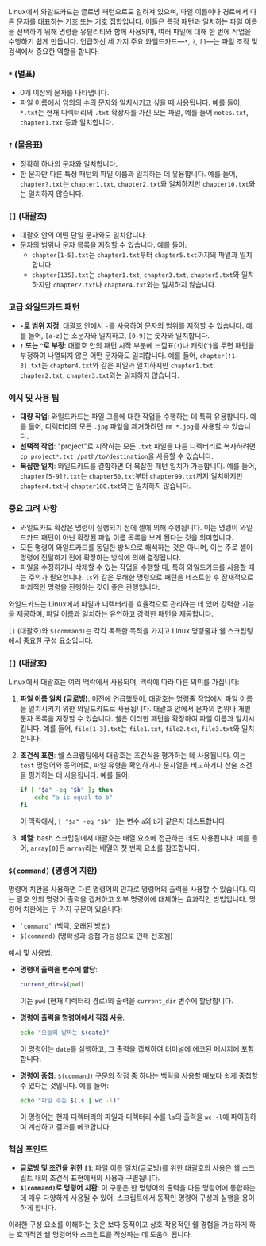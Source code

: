 Linux에서 와일드카드는 글로빙 패턴으로도 알려져 있으며, 파일 이름이나 경로에서 다른 문자를 대표하는 기호 또는 기호 집합입니다. 이들은 특정 패턴과 일치하는 파일 이름을 선택하기 위해 명령줄 유틸리티와 함께 사용되며, 여러 파일에 대해 한 번에 작업을 수행하기 쉽게 만듭니다. 언급하신 세 가지 주요 와일드카드—`*`, `?`, `[]`—는 파일 조작 및 검색에서 중요한 역할을 합니다.

### `*` (별표)

- 0개 이상의 문자를 나타냅니다.
- 파일 이름에서 임의의 수의 문자와 일치시키고 싶을 때 사용됩니다. 예를 들어, `*.txt`는 현재 디렉터리의 `.txt` 확장자를 가진 모든 파일, 예를 들어 `notes.txt`, `chapter1.txt` 등과 일치합니다.

### `?` (물음표)

- 정확히 하나의 문자와 일치합니다.
- 한 문자만 다른 특정 패턴의 파일 이름과 일치하는 데 유용합니다. 예를 들어, `chapter?.txt`는 `chapter1.txt`, `chapter2.txt`와 일치하지만 `chapter10.txt`와는 일치하지 않습니다.

### `[]` (대괄호)

- 대괄호 안의 어떤 단일 문자와도 일치합니다.
- 문자의 범위나 문자 목록을 지정할 수 있습니다. 예를 들어:
  - `chapter[1-5].txt`는 `chapter1.txt`부터 `chapter5.txt`까지의 파일과 일치합니다.
  - `chapter[135].txt`는 `chapter1.txt`, `chapter3.txt`, `chapter5.txt`와 일치하지만 `chapter2.txt`나 `chapter4.txt`와는 일치하지 않습니다.

### 고급 와일드카드 패턴

- **`-`로 범위 지정**: 대괄호 안에서 `-`를 사용하여 문자의 범위를 지정할 수 있습니다. 예를 들어, `[a-z]`는 소문자와 일치하고, `[0-9]`는 숫자와 일치합니다.
- **`!` 또는 `^`로 부정**: 대괄호 안의 패턴 시작 부분에 느낌표(`!`)나 캐럿(`^`)을 두면 패턴을 부정하여 나열되지 않은 어떤 문자와도 일치합니다. 예를 들어, `chapter[!1-3].txt`는 `chapter4.txt`와 같은 파일과 일치하지만 `chapter1.txt`, `chapter2.txt`, `chapter3.txt`와는 일치하지 않습니다.

### 예시 및 사용 팁

- **대량 작업**: 와일드카드는 파일 그룹에 대한 작업을 수행하는 데 특히 유용합니다. 예를 들어, 디렉터리의 모든 `.jpg` 파일을 제거하려면 `rm *.jpg`를 사용할 수 있습니다.
- **선택적 작업**: "project"로 시작하는 모든 `.txt` 파일을 다른 디렉터리로 복사하려면 `cp project*.txt /path/to/destination`을 사용할 수 있습니다.
- **복잡한 일치**: 와일드카드를 결합하면 더 복잡한 패턴 일치가 가능합니다. 예를 들어, `chapter[5-9]?.txt`는 `chapter50.txt`부터 `chapter99.txt`까지 일치하지만 `chapter4.txt`나 `chapter100.txt`와는 일치하지 않습니다.

### 중요 고려 사항

- 와일드카드 확장은 명령이 실행되기 전에 셸에 의해 수행됩니다. 이는 명령이 와일드카드 패턴이 아닌 확장된 파일 이름 목록을 보게 된다는 것을 의미합니다.
- 모든 명령이 와일드카드를 동일한 방식으로 해석하는 것은 아니며, 이는 주로 셸이 명령에 전달하기 전에 확장하는 방식에 의해 결정됩니다.
- 파일을 수정하거나 삭제할 수 있는 작업을 수행할 때, 특히 와일드카드를 사용할 때는 주의가 필요합니다. `ls`와 같은 무해한 명령으로 패턴을 테스트한 후 잠재적으로 파괴적인 명령을 진행하는 것이 좋은 관행입니다.

와일드카드는 Linux에서 파일과 디렉터리를 효율적으로 관리하는 데 있어 강력한 기능을 제공하며, 파일 이름과 일치하는 유연하고 강력한 패턴을 제공합니다.

`[]` (대괄호)와 `$(command)`는 각각 독특한 목적을 가지고 Linux 명령줄과 쉘 스크립팅에서 중요한 구성 요소입니다.

### `[]` (대괄호)

Linux에서 대괄호는 여러 맥락에서 사용되며, 맥락에 따라 다른 의미를 가집니다:

1. **파일 이름 일치 (글로빙)**: 이전에 언급했듯이, 대괄호는 명령줄 작업에서 파일 이름을 일치시키기 위한 와일드카드로 사용됩니다. 대괄호 안에서 문자의 범위나 개별 문자 목록을 지정할 수 있습니다. 쉘은 이러한 패턴을 확장하여 파일 이름과 일치시킵니다. 예를 들어, `file[1-3].txt`는 `file1.txt`, `file2.txt`, `file3.txt`와 일치합니다.

2. **조건식 표현**: 쉘 스크립팅에서 대괄호는 조건식을 평가하는 데 사용됩니다. 이는 `test` 명령어와 동의어로, 파일 유형을 확인하거나 문자열을 비교하거나 산술 조건을 평가하는 데 사용됩니다. 예를 들어:

   ```bash
   if [ "$a" -eq "$b" ]; then
       echo "a is equal to b"
   fi
   ```

   이 맥락에서, `[ "$a" -eq "$b" ]`는 변수 `a`와 `b`가 같은지 테스트합니다.

3. **배열**: bash 스크립팅에서 대괄호는 배열 요소에 접근하는 데도 사용됩니다. 예를 들어, `array[0]`은 `array`라는 배열의 첫 번째 요소를 참조합니다.

### `$(command)` (명령어 치환)

명령어 치환을 사용하면 다른 명령어의 인자로 명령어의 출력을 사용할 수 있습니다. 이는 괄호 안의 명령어 출력을 캡처하고 외부 명령어에 대체하는 효과적인 방법입니다. 명령어 치환에는 두 가지 구문이 있습니다:

- `` `command` `` (백틱, 오래된 방법)
- `$(command)` (명확성과 중첩 가능성으로 인해 선호됨)

예시 및 사용법:

- **명령어 출력을 변수에 할당**:

  ```bash
  current_dir=$(pwd)
  ```

  이는 `pwd` (현재 디렉터리 경로)의 출력을 `current_dir` 변수에 할당합니다.

- **명령어 출력을 명령어에서 직접 사용**:

  ```bash
  echo "오늘의 날짜는 $(date)"
  ```

  이 명령어는 `date`를 실행하고, 그 출력을 캡처하여 터미널에 에코된 메시지에 포함합니다.

- **명령어 중첩**: `$(command)` 구문의 장점 중 하나는 백틱을 사용할 때보다 쉽게 중첩할 수 있다는 것입니다. 예를 들어:
  ```bash
  echo "파일 수는 $(ls | wc -l)"
  ```
  이 명령어는 현재 디렉터리의 파일과 디렉터리 수를 `ls`의 출력을 `wc -l`에 파이핑하여 계산하고 결과를 에코합니다.

### 핵심 포인트

- **글로빙 및 조건을 위한 `[]`**: 파일 이름 일치(글로빙)를 위한 대괄호의 사용은 쉘 스크립트 내의 조건식 표현에서의 사용과 구별됩니다.
- **`$(command)`로 명령어 치환**: 이 구문은 한 명령어의 출력을 다른 명령어에 통합하는 데 매우 다양하게 사용될 수 있어, 스크립트에서 동적인 명령어 구성과 실행을 용이하게 합니다.

이러한 구성 요소를 이해하는 것은 보다 동적이고 상호 작용적인 쉘 경험을 가능하게 하는 효과적인 쉘 명령어와 스크립트를 작성하는 데 도움이 됩니다.
